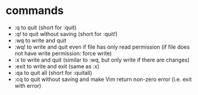 # commands

- :q to quit (short for :quit)
- :q! to quit without saving (short for :quit!)
- :wq to write and quit
- :wq! to write and quit even if file has only read permission (if file does not have write permission: force write)
- :x to write and quit (similar to :wq, but only write if there are changes)
- :exit to write and exit (same as :x)
- :qa to quit all (short for :quitall)
- :cq to quit without saving and make Vim return non-zero error (i.e. exit with error)